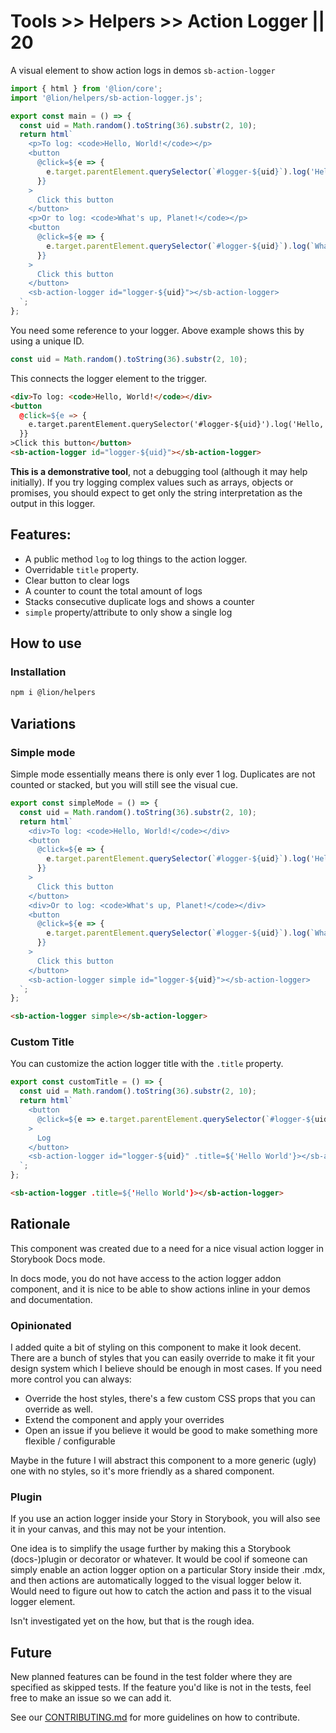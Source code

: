 # Tools >> Helpers >> Action Logger || 20

A visual element to show action logs in demos `sb-action-logger`

```js script
import { html } from '@lion/core';
import '@lion/helpers/sb-action-logger.js';
```

```js preview-story
export const main = () => {
  const uid = Math.random().toString(36).substr(2, 10);
  return html`
    <p>To log: <code>Hello, World!</code></p>
    <button
      @click=${e => {
        e.target.parentElement.querySelector(`#logger-${uid}`).log('Hello, World!');
      }}
    >
      Click this button
    </button>
    <p>Or to log: <code>What's up, Planet!</code></p>
    <button
      @click=${e => {
        e.target.parentElement.querySelector(`#logger-${uid}`).log(`What's up, Planet!`);
      }}
    >
      Click this button
    </button>
    <sb-action-logger id="logger-${uid}"></sb-action-logger>
  `;
};
```

You need some reference to your logger. Above example shows this by using a unique ID.

```js
const uid = Math.random().toString(36).substr(2, 10);
```

This connects the logger element to the trigger.

```html
<div>To log: <code>Hello, World!</code></div>
<button
  @click=${e => {
    e.target.parentElement.querySelector('#logger-${uid}').log('Hello, World!')
  }}
>Click this button</button>
<sb-action-logger id="logger-${uid}"></sb-action-logger>
```

**This is a demonstrative tool**, not a debugging tool (although it may help initially).
If you try logging complex values such as arrays, objects or promises,
you should expect to get only the string interpretation as the output in this logger.

## Features:

- A public method `log` to log things to the action logger.
- Overridable `title` property.
- Clear button to clear logs
- A counter to count the total amount of logs
- Stacks consecutive duplicate logs and shows a counter
- `simple` property/attribute to only show a single log

## How to use

### Installation

```bash
npm i @lion/helpers

```

## Variations

### Simple mode

Simple mode essentially means there is only ever 1 log.
Duplicates are not counted or stacked, but you will still see the visual cue.

```js preview-story
export const simpleMode = () => {
  const uid = Math.random().toString(36).substr(2, 10);
  return html`
    <div>To log: <code>Hello, World!</code></div>
    <button
      @click=${e => {
        e.target.parentElement.querySelector(`#logger-${uid}`).log('Hello, World!');
      }}
    >
      Click this button
    </button>
    <div>Or to log: <code>What's up, Planet!</code></div>
    <button
      @click=${e => {
        e.target.parentElement.querySelector(`#logger-${uid}`).log(`What's up, Planet!`);
      }}
    >
      Click this button
    </button>
    <sb-action-logger simple id="logger-${uid}"></sb-action-logger>
  `;
};
```

```html
<sb-action-logger simple></sb-action-logger>
```

### Custom Title

You can customize the action logger title with the `.title` property.

```js preview-story
export const customTitle = () => {
  const uid = Math.random().toString(36).substr(2, 10);
  return html`
    <button
      @click=${e => e.target.parentElement.querySelector(`#logger-${uid}`).log('Hello, World!')}
    >
      Log
    </button>
    <sb-action-logger id="logger-${uid}" .title=${'Hello World'}></sb-action-logger>
  `;
};
```

```html
<sb-action-logger .title=${'Hello World'}></sb-action-logger>
```

## Rationale

This component was created due to a need for a nice visual action logger in Storybook Docs mode.

In docs mode, you do not have access to the action logger addon component, and it is nice to be able to show actions inline in your demos and documentation.

### Opinionated

I added quite a bit of styling on this component to make it look decent.
There are a bunch of styles that you can easily override to make it fit your design system which I believe should be enough in most cases.
If you need more control you can always:

- Override the host styles, there's a few custom CSS props that you can override as well.
- Extend the component and apply your overrides
- Open an issue if you believe it would be good to make something more flexible / configurable

Maybe in the future I will abstract this component to a more generic (ugly) one with no styles, so it's more friendly as a shared component.

### Plugin

If you use an action logger inside your Story in Storybook, you will also see it in your canvas, and this may not be your intention.

One idea is to simplify the usage further by making this a Storybook (docs-)plugin or decorator or whatever.
It would be cool if someone can simply enable an action logger option on a particular Story inside their .mdx,
and then actions are automatically logged to the visual logger below it.
Would need to figure out how to catch the action and pass it to the visual logger element.

Isn't investigated yet on the how, but that is the rough idea.

## Future

New planned features can be found in the test folder where they are specified as skipped tests.
If the feature you'd like is not in the tests, feel free to make an issue so we can add it.

See our [CONTRIBUTING.md](https://github.com/ing-bank/lion/blob/master/CONTRIBUTING.md) for more guidelines on how to contribute.
